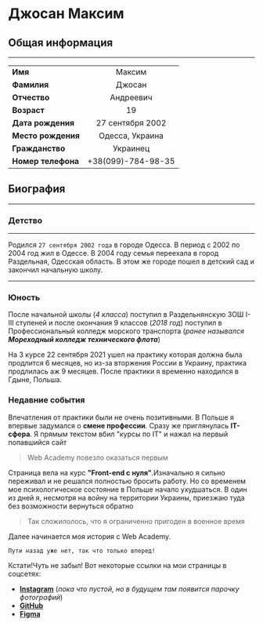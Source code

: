 
# Джосан Максим

## Общая информация

---
|    |      |
| ---|:----:|
|**Имя**|Максим|
|**Фамилия**|Джосан|
|**Отчество**|Андреевич|
|**Возраст**|19|
|**Дата рождения**|27 сентября 2002|
|**Место рождения**|Одесса, Украина|
|**Гражданство**|Украинец|
|**Номер телефона**|+38(099)-784-98-35|

## Биография

---

### Детство

---
Родился `27 сентября 2002 года` в городе Одесса. В период с 2002 по 2004 год жил в Одессе. В 2004 году семья переехала в город Раздельная, Одесская область. В этом же городе пошел в детский сад и закончил начальную школу.

---

### Юность

После начальной школы (*4 класса*) поступил в Раздельнянскую ЗОШ I-III ступеней и после окончания 9 классов (*2018 год*) поступил в Профессиональный колледж морского транспорта (*ранее назывался **Мореходный колледж технического флота***)

На 3 курсе 22 сентября 2021 ушел на практику которая должна была продлится 6 месяцев, но из-за вторжения России в Украину, практика продлилась аж 9 месяцев. После практики я временно находился в Гдыне, Польша.

### Недавние события

Впечатления от практики были не очень позитивными. В Польше я впервые задумался о **смене профессии**. Сразу же приглянулась **IT-сфера**. Я прямым текстом вбил "курсы по IT" и нажал на первый попавшийся сайт

> Web Academy повезло оказаться первым

Страница вела на курс **"Front-end с нуля"**.Изначально я сильно переживал и не решался полностью бросить работу. Но со временем мое психологическое состояние в Польше начало ухудшаться. В один из дней я, несмотря на войну на территории Украины, приезжаю туда без возможности вернуться обратно

> Так сложилолось, что я ограниченно пригоден в военное время

Далее начинается моя история с Web Academy.

`Пути назад уже нет, так что только вперед!`

Кстати!Чуть не забыл! Вот некоторые ссылки на мои страницы в соцсетях:

- [**Instagram**](https://www.instagram.com/dzhonaxe/) (*пока что пустой, но в будущем там появится парочку фотографий*)
- [**GitHub**](https://github.com/Rebbbellion)
- [**Figma**](https://www.figma.com/files/user/1139641846778739719?fuid=1139641846778739719)

<!-- Автор первый раз в жизни пишет биографию но Вам этого знать не нужно :joy: -->
